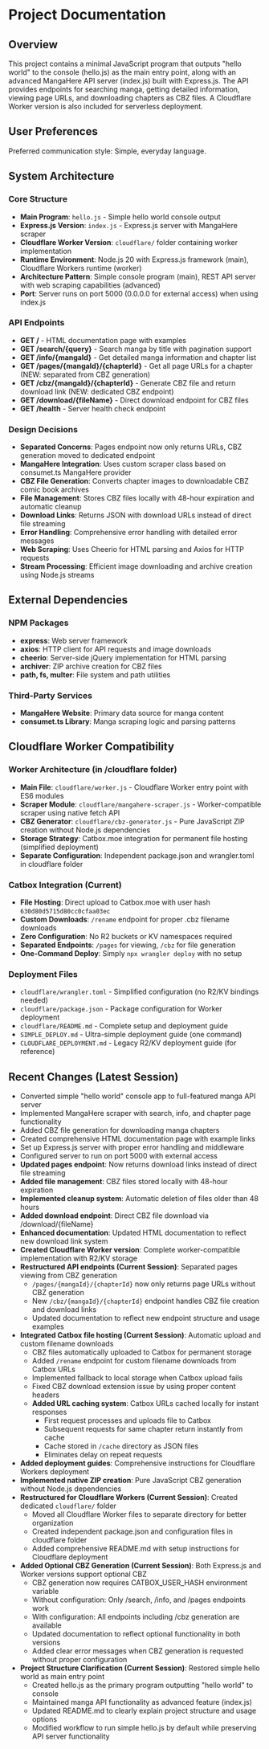 # Project Documentation

## Overview

This project contains a minimal JavaScript program that outputs "hello world" to the console (hello.js) as the main entry point, along with an advanced MangaHere API server (index.js) built with Express.js. The API provides endpoints for searching manga, getting detailed information, viewing page URLs, and downloading chapters as CBZ files. A Cloudflare Worker version is also included for serverless deployment.

## User Preferences

Preferred communication style: Simple, everyday language.

## System Architecture

### Core Structure
- **Main Program**: `hello.js` - Simple hello world console output
- **Express.js Version**: `index.js` - Express.js server with MangaHere scraper
- **Cloudflare Worker Version**: `cloudflare/` folder containing worker implementation
- **Runtime Environment**: Node.js 20 with Express.js framework (main), Cloudflare Workers runtime (worker)
- **Architecture Pattern**: Simple console program (main), REST API server with web scraping capabilities (advanced)
- **Port**: Server runs on port 5000 (0.0.0.0 for external access) when using index.js

### API Endpoints
- **GET /** - HTML documentation page with examples
- **GET /search/{query}** - Search manga by title with pagination support
- **GET /info/{mangaId}** - Get detailed manga information and chapter list
- **GET /pages/{mangaId}/{chapterId}** - Get all page URLs for a chapter (NEW: separated from CBZ generation)
- **GET /cbz/{mangaId}/{chapterId}** - Generate CBZ file and return download link (NEW: dedicated CBZ endpoint)
- **GET /download/{fileName}** - Direct download endpoint for CBZ files
- **GET /health** - Server health check endpoint

### Design Decisions
- **Separated Concerns**: Pages endpoint now only returns URLs, CBZ generation moved to dedicated endpoint
- **MangaHere Integration**: Uses custom scraper class based on consumet.ts MangaHere provider
- **CBZ File Generation**: Converts chapter images to downloadable CBZ comic book archives
- **File Management**: Stores CBZ files locally with 48-hour expiration and automatic cleanup
- **Download Links**: Returns JSON with download URLs instead of direct file streaming
- **Error Handling**: Comprehensive error handling with detailed error messages
- **Web Scraping**: Uses Cheerio for HTML parsing and Axios for HTTP requests
- **Stream Processing**: Efficient image downloading and archive creation using Node.js streams

## External Dependencies

### NPM Packages
- **express**: Web server framework
- **axios**: HTTP client for API requests and image downloads
- **cheerio**: Server-side jQuery implementation for HTML parsing
- **archiver**: ZIP archive creation for CBZ files
- **path, fs, multer**: File system and path utilities

### Third-Party Services
- **MangaHere Website**: Primary data source for manga content
- **consumet.ts Library**: Manga scraping logic and parsing patterns

## Cloudflare Worker Compatibility

### **Worker Architecture (in /cloudflare folder)**
- **Main File**: `cloudflare/worker.js` - Cloudflare Worker entry point with ES6 modules
- **Scraper Module**: `cloudflare/mangahere-scraper.js` - Worker-compatible scraper using native fetch API
- **CBZ Generator**: `cloudflare/cbz-generator.js` - Pure JavaScript ZIP creation without Node.js dependencies
- **Storage Strategy**: Catbox.moe integration for permanent file hosting (simplified deployment)
- **Separate Configuration**: Independent package.json and wrangler.toml in cloudflare folder

### **Catbox Integration (Current)**
- **File Hosting**: Direct upload to Catbox.moe with user hash `630d80d5715d80cc0cfaa03ec`
- **Custom Downloads**: `/rename` endpoint for proper .cbz filename downloads
- **Zero Configuration**: No R2 buckets or KV namespaces required
- **Separated Endpoints**: `/pages` for viewing, `/cbz` for file generation
- **One-Command Deploy**: Simply `npx wrangler deploy` with no setup

### **Deployment Files**
- `cloudflare/wrangler.toml` - Simplified configuration (no R2/KV bindings needed)
- `cloudflare/package.json` - Package configuration for Worker deployment
- `cloudflare/README.md` - Complete setup and deployment guide
- `SIMPLE_DEPLOY.md` - Ultra-simple deployment guide (one command)
- `CLOUDFLARE_DEPLOYMENT.md` - Legacy R2/KV deployment guide (for reference)

## Recent Changes (Latest Session)

- Converted simple "hello world" console app to full-featured manga API server
- Implemented MangaHere scraper with search, info, and chapter page functionality
- Added CBZ file generation for downloading manga chapters
- Created comprehensive HTML documentation page with example links
- Set up Express.js server with proper error handling and middleware
- Configured server to run on port 5000 with external access
- **Updated pages endpoint**: Now returns download links instead of direct file streaming
- **Added file management**: CBZ files stored locally with 48-hour expiration
- **Implemented cleanup system**: Automatic deletion of files older than 48 hours
- **Added download endpoint**: Direct CBZ file download via /download/{fileName}
- **Enhanced documentation**: Updated HTML documentation to reflect new download link system
- **Created Cloudflare Worker version**: Complete worker-compatible implementation with R2/KV storage
- **Restructured API endpoints (Current Session)**: Separated pages viewing from CBZ generation
  - `/pages/{mangaId}/{chapterId}` now only returns page URLs without CBZ generation
  - New `/cbz/{mangaId}/{chapterId}` endpoint handles CBZ file creation and download links
  - Updated documentation to reflect new endpoint structure and usage examples
- **Integrated Catbox file hosting (Current Session)**: Automatic upload and custom filename downloads
  - CBZ files automatically uploaded to Catbox for permanent storage
  - Added `/rename` endpoint for custom filename downloads from Catbox URLs
  - Implemented fallback to local storage when Catbox upload fails
  - Fixed CBZ download extension issue by using proper content headers
  - **Added URL caching system**: Catbox URLs cached locally for instant responses
    - First request processes and uploads file to Catbox
    - Subsequent requests for same chapter return instantly from cache
    - Cache stored in `/cache` directory as JSON files
    - Eliminates delay on repeat requests
- **Added deployment guides**: Comprehensive instructions for Cloudflare Workers deployment
- **Implemented native ZIP creation**: Pure JavaScript CBZ generation without Node.js dependencies
- **Restructured for Cloudflare Workers (Current Session)**: Created dedicated `cloudflare/` folder
  - Moved all Cloudflare Worker files to separate directory for better organization
  - Created independent package.json and configuration files in cloudflare folder
  - Added comprehensive README.md with setup instructions for Cloudflare deployment
- **Added Optional CBZ Generation (Current Session)**: Both Express.js and Worker versions support optional CBZ
  - CBZ generation now requires CATBOX_USER_HASH environment variable
  - Without configuration: Only /search, /info, and /pages endpoints work
  - With configuration: All endpoints including /cbz generation are available
  - Updated documentation to reflect optional functionality in both versions
  - Added clear error messages when CBZ generation is requested without proper configuration
- **Project Structure Clarification (Current Session)**: Restored simple hello world as main entry point
  - Created hello.js as the primary program outputting "hello world" to console
  - Maintained manga API functionality as advanced feature (index.js)
  - Updated README.md to clearly explain project structure and usage options
  - Modified workflow to run simple hello.js by default while preserving API server functionality